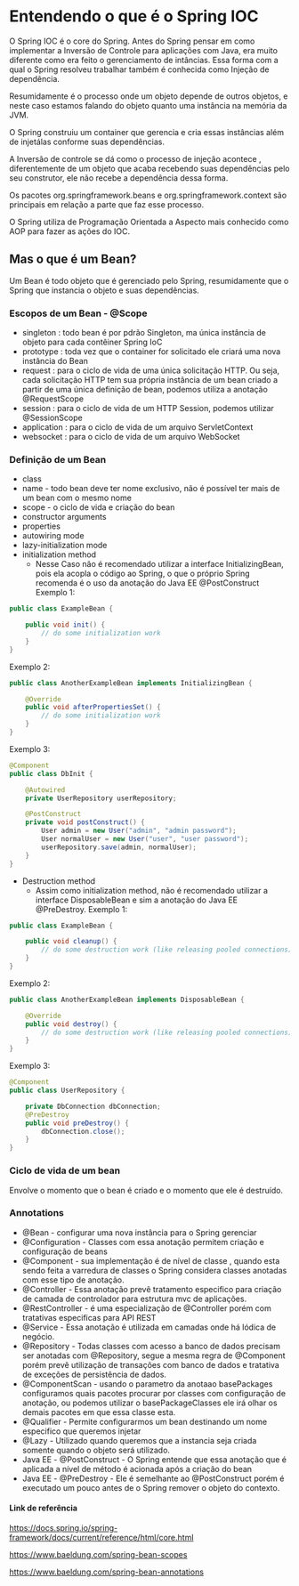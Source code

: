# Entendendo o que é o Spring IOC

O Spring IOC é o core do Spring.
Antes do Spring pensar em como implementar a Inversão de Controle para aplicações com Java, era muito diferente como era feito o gerenciamento de intâncias.
Essa forma com a qual o Spring resolveu trabalhar também é conhecida como Injeção de dependência.

Resumidamente é o processo onde um objeto depende de outros objetos, e neste caso estamos falando do objeto quanto uma instância na memória da JVM.

O Spring construiu um container que gerencia e cria essas instâncias além de injetálas conforme suas dependências.

A Inversão de controle se dá como o processo de injeção acontece , diferentemente de um objeto que acaba recebendo suas dependências pelo seu construtor, ele não recebe a dependência dessa forma.

Os pacotes org.springframework.beans e org.springframework.context são principais em relação a parte que faz esse processo.

O Spring utiliza de Programação Orientada a Aspecto mais conhecido como AOP para fazer as ações do IOC.

## Mas o que é um Bean?

Um Bean é todo objeto que é gerenciado pelo Spring, resumidamente que o Spring que instancia o objeto e suas dependências.

### Escopos de um Bean - @Scope

- singleton : todo bean é por pdrão Singleton, ma única instância de objeto para cada contêiner Spring IoC
- prototype : toda vez que o container for solicitado ele criará uma nova instância do Bean
- request : para o ciclo de vida de uma única solicitação HTTP. Ou seja, cada solicitação HTTP tem sua própria instância de um bean criado a partir de uma única definição de bean, podemos utiliza a anotação @RequestScope
- session : para o ciclo de vida de um HTTP Session, podemos utilizar @SessionScope
- application : para o ciclo de vida de um arquivo ServletContext
- websocket : para o ciclo de vida de um arquivo WebSocket

### Definição de um Bean

* class
* name - todo bean deve ter nome exclusivo, não é possível ter mais de um bean com o mesmo nome
* scope - o ciclo de vida e criação do bean
* constructor arguments
* properties
* autowiring mode
* lazy-initialization mode
* initialization method
  * Nesse Caso não é recomendado utilizar a interface InitializingBean, pois ela acopla o código ao Spring, o que o próprio Spring recomenda é o uso da anotação do Java EE @PostConstruct
Exemplo 1:
```java
public class ExampleBean {

    public void init() {
        // do some initialization work
    }
}
```
Exemplo 2:
```java
public class AnotherExampleBean implements InitializingBean {

    @Override
    public void afterPropertiesSet() {
        // do some initialization work
    }
}
```
Exemplo 3:
```java
@Component
public class DbInit {

    @Autowired
    private UserRepository userRepository;

    @PostConstruct
    private void postConstruct() {
        User admin = new User("admin", "admin password");
        User normalUser = new User("user", "user password");
        userRepository.save(admin, normalUser);
    }
}
```

* Destruction method 
  * Assim como initialization method, não é recomendado utilizar a interface DisposableBean e sim a anotação do Java EE @PreDestroy.
Exemplo 1:
```java
public class ExampleBean {

    public void cleanup() {
        // do some destruction work (like releasing pooled connections)
    }
}
```
Exemplo 2:
```java
public class AnotherExampleBean implements DisposableBean {

    @Override
    public void destroy() {
        // do some destruction work (like releasing pooled connections)
    }
}
```
Exemplo 3:
```java
@Component
public class UserRepository {

    private DbConnection dbConnection;
    @PreDestroy
    public void preDestroy() {
        dbConnection.close();
    }
}
```

### Ciclo de vida de um bean

Envolve o momento que o bean é criado e o momento que ele é destruído.


### Annotations

- @Bean - configurar uma nova instância para o Spring gerenciar
- @Configuration - Classes com essa anotação permitem criação e configuração de beans
- @Component - sua implementação é de nível de classe , quando esta sendo feita a varredura de classes o Spring considera classes anotadas com esse tipo de anotação.
- @Controller - Essa anotação prevê tratamento especifico para criação de camada de controlador para estrutura mvc de aplicações.
- @RestController - é uma especialização de @Controller porém com tratativas especificas para API REST
- @Service - Essa anotação é utilizada em camadas onde há lódica de negócio.
- @Repository - Todas classes com acesso a banco de dados precisam ser anotadas com @Repository, segue a mesma regra de @Component porém prevê utilização de transações com banco de dados e tratativa de exceções de persistência de dados.
- @ComponentScan - usando o parametro da anotaao basePackages configuramos quais pacotes procurar por classes com configuração de anotação, ou podemos utilizar o basePackageClasses ele irá olhar os demais pacotes em que essa classe esta.
- @Qualifier - Permite configurarmos um bean destinando um nome especifico que queremos injetar 
- @Lazy - Utilizado quando queremos que a instancia seja criada somente quando o objeto será utilizado.
-  Java EE - @PostConstruct - O Spring entende que essa anotação que é aplicada a nível de método é acionada após a criação do bean
-  Java EE - @PreDestroy - Ele é semelhante ao @PostConstruct porém é executado um pouco antes de o Spring remover o objeto do contexto.


#### Link de referência 

https://docs.spring.io/spring-framework/docs/current/reference/html/core.html

https://www.baeldung.com/spring-bean-scopes

https://www.baeldung.com/spring-bean-annotations